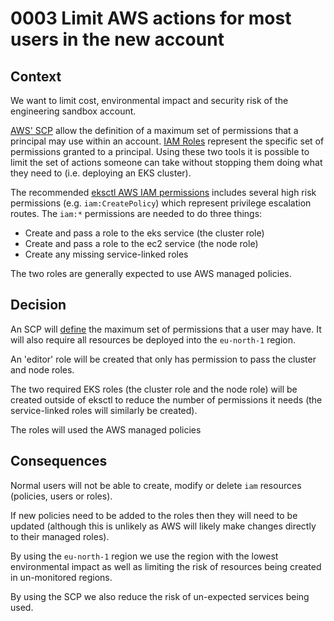 # 0003 Limit AWS actions for most users in the new account

## Context

We want to limit cost, environmental impact and security risk of the engineering
sandbox account.

[AWS' SCP](https://docs.aws.amazon.com/organizations/latest/userguide/orgs_manage_policies_scps.html)
allow the definition of a maximum set of permissions that a principal may use
within an account. [IAM Roles](https://docs.aws.amazon.com/IAM/latest/UserGuide/id_roles.html)
represent the specific set of permissions granted to a principal. Using these
two tools it is possible to limit the set of actions someone can take without
stopping them doing what they need to (i.e. deploying an EKS cluster).

The recommended [eksctl AWS IAM permissions](https://eksctl.io/usage/minimum-iam-policies/)
includes several high risk permissions (e.g. `iam:CreatePolicy`) which represent
privilege escalation routes. The `iam:*` permissions are needed to do three
things:
* Create and pass a role to the eks service (the cluster role)
* Create and pass a role to the ec2 service (the node role)
* Create any missing service-linked roles

The two roles are generally expected to use AWS managed policies.

## Decision

An SCP will [define](https://github.com/weaveworks/corp-infra/blob/main/engineering_account.tf)
the maximum set of permissions that a user may have. It will also require all
resources be deployed into the `eu-north-1` region.

An 'editor' role will be created that only has permission to pass the cluster and
node roles.

The two required EKS roles (the cluster role and the node role) will be created
outside of eksctl to reduce the number of permissions it needs (the
service-linked roles will similarly be created).

The roles will used the AWS managed policies

## Consequences

Normal users will not be able to create, modify or delete `iam` resources
(policies, users or roles).

If new policies need to be added to the roles then they will need to be updated
(although this is unlikely as AWS will likely make changes directly to their
managed roles).

By using the `eu-north-1` region we use the region with the lowest environmental
impact as well as limiting the risk of resources being created in un-monitored
regions.

By using the SCP we also reduce the risk of un-expected services being used.
